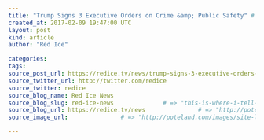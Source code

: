 ```yaml
---
title: "Trump Signs 3 Executive Orders on Crime &amp; Public Safety" # => "I Made a Pretty Gem - Planet.rb"
created_at: 2017-02-09 19:47:00 UTC
layout: post
kind: article
author: "Red Ice"

categories: 
tags: 
source_post_url: https://redice.tv/news/trump-signs-3-executive-orders-on-crime-and-public-safety    # => "http://poteland.com/blog/i-made-a-pretty-gem-planet-dot-rb/"
source_twitter_url: http://twitter.com/redice
source_twitter: redice
source_blog_name: Red Ice News
source_blog_slug: red-ice-news              # => "this-is-where-i-tell-you-stuff"
source_blog_url: https://redice.tv/news               # => "http://poteland.com/articles"
source_image_url:               # => "http://poteland.com/images/site-logo.png"

---
```



<!--
   &lt;img align=&quot;left&quot; alt=&quot;Trump Signs 3 Executive Orders on Crime &amp;amp; Public Safety&quot; src=&quot;https://rdice.net/a/c/n/17/02092036-sessions233.9cd7b47f.jpg&quot;&gt; President Donald Trump has signed three new executive orders aimed at targeting drug cartels, creating a task force to reduce crime and stopping crimes against law enforcement officers. The move came after Jeff Sessions was sworn in as attorney general. In his first act as head of the Department of Justice, Sessions presented the three executive orders to Trump. &quot;I&#39;m signing three executive actions today designed to restore safety in America,” Trump said. “Very important. All very important.” During the swearing-in ceremony, Sessions said rising crime was a &quot;dangerous, permanent trend&quot; in the US and promised to &quot;end this lawlessness&quot; of illegal immigration. The White House did not provide copies of the executive orders, nor was there any explanation given regarding what they would do. Trump…           # => "I’ve been hurting to write this ever since we had the idea of creating a Planet for Cubox..." (Continued)
   red-ice-news              # => "this-is-where-i-tell-you-stuff"
   https://redice.tv/news               # => "http://poteland.com/articles"
                 # => "http://poteland.com/images/site-logo.png"
<img align="left" alt="Trump Signs 3 Executive Orders on Crime &amp; Public Safety" src="https://rdice.net/a/c/n/17/02092036-sessions233.9cd7b47f.jpg"> President Donald Trump has signed three new executive orders aimed at targeting drug cartels, creating a task force to reduce crime and stopping crimes against law enforcement officers. The move came after Jeff Sessions was sworn in as attorney general. In his first act as head of the Department of Justice, Sessions presented the three executive orders to Trump. "I'm signing three executive actions today designed to restore safety in America,” Trump said. “Very important. All very important.” During the swearing-in ceremony, Sessions said rising crime was a "dangerous, permanent trend" in the US and promised to "end this lawlessness" of illegal immigration. The White House did not provide copies of the executive orders, nor was there any explanation given regarding what they would do. Trump…<div class="">
    <i>Source: <a href="https://redice.tv/news">Red Ice News</a></i>
</div>
